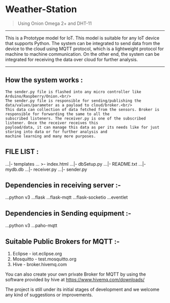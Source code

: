 # Weather-Station
> Using Onion Omega 2+ and DHT-11

***

This is a Prototype model for IoT. This model is suitable for any IoT device that supports Python. The system can be integrated 
to send data from the device to the cloud using MQTT protocol, which is a lightweight protocol for machine to machine communication.
On the other end, the system can be integrated for receiving the data over cloud for further analysis.

***

## How the system works :
    The sender.py file is flashed into any micro controller like Arduino/Raspberry/Onion.<br/>
    The sender.py file is responsible for sending/publishing the data/values/parameter as a payload to cloud/broker.<br/>
    This data can collection of data fetched from the sensors. Broker is responsible for forwarding the same to all the
    subscribed listeners. The receiver.py is one of the subscribed listener. Once the receiver receives this
    payload/data, it can manage this data as per its needs like for just storing into data or for further analysis and
    machine learning and many more purposes.

## FILE LIST :

...|- templates
...     >- index.html
...|- dbSetup.py
...|- README.txt
...|- mydb.db
...|- receiver.py
...|- sender.py

## Dependencies in receiving server :-
...python v3
...flask
...flask-mqtt
...flask-socketio
...eventlet

## Dependencies in Sending equipment :-
...python v3
...paho-mqtt

## Suitable Public Brokers for MQTT :-
1. Eclipse - iot.eclipse.org
2. Mosquitto - test.mosquitto.org
3. Hive - broker.hivemq.com

You can also create your own private Broker for MQTT by using the software provided by hive at https://www.hivemq.com/downloads/


The project is still under its initial stages of development and we welcome any kind of suggestions or improvements.